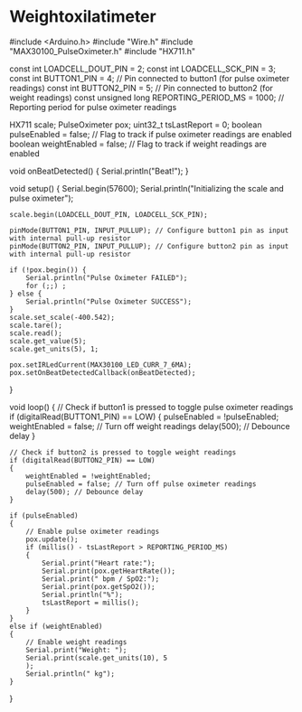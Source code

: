 # Weightoxilatimeter

#include <Arduino.h>
#include "Wire.h"
#include "MAX30100_PulseOximeter.h"
#include "HX711.h"

const int LOADCELL_DOUT_PIN = 2;
const int LOADCELL_SCK_PIN = 3;
const int BUTTON1_PIN = 4; // Pin connected to button1 (for pulse oximeter readings)
const int BUTTON2_PIN = 5; // Pin connected to button2 (for weight readings)
const unsigned long REPORTING_PERIOD_MS = 1000; // Reporting period for pulse oximeter readings

HX711 scale;
PulseOximeter pox;
uint32_t tsLastReport = 0;
boolean pulseEnabled = false;  // Flag to track if pulse oximeter readings are enabled
boolean weightEnabled = false; // Flag to track if weight readings are enabled

void onBeatDetected()
{
    Serial.println("Beat!");
}

void setup()
{
    Serial.begin(57600);
    Serial.println("Initializing the scale and pulse oximeter");

    scale.begin(LOADCELL_DOUT_PIN, LOADCELL_SCK_PIN);

    pinMode(BUTTON1_PIN, INPUT_PULLUP); // Configure button1 pin as input with internal pull-up resistor
    pinMode(BUTTON2_PIN, INPUT_PULLUP); // Configure button2 pin as input with internal pull-up resistor

    if (!pox.begin()) {
        Serial.println("Pulse Oximeter FAILED");
        for (;;) ;
    } else {
        Serial.println("Pulse Oximeter SUCCESS");
    }
    scale.set_scale(-400.542);
    scale.tare();
    scale.read();
    scale.get_value(5);
    scale.get_units(5), 1;

    pox.setIRLedCurrent(MAX30100_LED_CURR_7_6MA);
    pox.setOnBeatDetectedCallback(onBeatDetected);
}

void loop()
{
    // Check if button1 is pressed to toggle pulse oximeter readings
    if (digitalRead(BUTTON1_PIN) == LOW)
    {
        pulseEnabled = !pulseEnabled;
        weightEnabled = false; // Turn off weight readings
        delay(500); // Debounce delay
    }

    // Check if button2 is pressed to toggle weight readings
    if (digitalRead(BUTTON2_PIN) == LOW)
    {
        weightEnabled = !weightEnabled;
        pulseEnabled = false; // Turn off pulse oximeter readings
        delay(500); // Debounce delay
    }

    if (pulseEnabled)
    {
        // Enable pulse oximeter readings
        pox.update();
        if (millis() - tsLastReport > REPORTING_PERIOD_MS)
        {
            Serial.print("Heart rate:");
            Serial.print(pox.getHeartRate());
            Serial.print(" bpm / SpO2:");
            Serial.print(pox.getSpO2());
            Serial.println("%");
            tsLastReport = millis();
        }
    }
    else if (weightEnabled)
    {
        // Enable weight readings
        Serial.print("Weight: ");
        Serial.print(scale.get_units(10), 5
        );
        Serial.println(" kg");
    }
}
